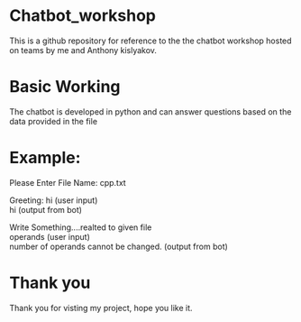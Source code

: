 # Chatbot_workshop
This is a github repository for reference to the the chatbot workshop hosted on teams by me and Anthony kislyakov.

# Basic Working
The chatbot is developed in python and can answer questions based on the data provided in the file

# Example:
Please Enter File Name: cpp.txt

Greeting:  hi  (user input)
<br/>
hi  (output from bot)

Write Something....realted to given file
<br/>
operands (user input)
<br/>
number of operands cannot be changed. (output from bot)

# Thank you 
Thank you for visting my project, hope you like it.
